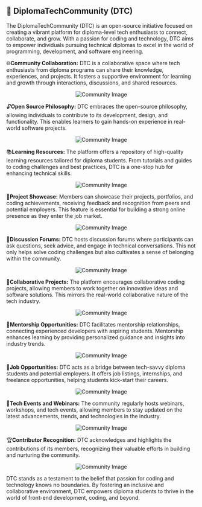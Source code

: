 ## 🌟 **DiplomaTechCommunity (DTC)**

The DiplomaTechCommunity (DTC) is an open-source initiative focused on creating a vibrant platform for diploma-level tech enthusiasts to connect, collaborate, and grow. With a passion for coding and technology, DTC aims to empower individuals pursuing technical diplomas to excel in the world of programming, development, and software engineering.

🌐**Community Collaboration:** DTC is a collaborative space where tech enthusiasts from diploma programs can share their knowledge, experiences, and projects. It fosters a supportive environment for learning and growth through interactions, discussions, and shared resources.

<p align="center">
  <img src="https://i.imgur.com/QJ4JYnam.jpg" alt="Community Image" />
</p>


🔓**Open Source Philosophy:** DTC embraces the open-source philosophy, allowing individuals to contribute to its development, design, and functionality. This enables learners to gain hands-on experience in real-world software projects.

<p align="center">
  <img src="https://i.imgur.com/oRrASm0m.png" alt="Community Image" />
</p>

📚**Learning Resources:** The platform offers a repository of high-quality learning resources tailored for diploma students. From tutorials and guides to coding challenges and best practices, DTC is a one-stop hub for enhancing technical skills.

<p align="center">
  <img src="https://i.imgur.com/qJdj9lqm.jpg" alt="Community Image" />
</p>

🚀**Project Showcase:** Members can showcase their projects, portfolios, and coding achievements, receiving feedback and recognition from peers and potential employers. This feature is essential for building a strong online presence as they enter the job market.

<p align="center">
  <img src="https://i.imgur.com/VlS4tBVm.png" alt="Community Image" />
</p>

💬**Discussion Forums:** DTC hosts discussion forums where participants can ask questions, seek advice, and engage in technical conversations. This not only helps solve coding challenges but also cultivates a sense of belonging within the community.

<p align="center">
  <img src="https://i.imgur.com/3t65Azom.png" alt="Community Image" />
</p>

🤝**Collaborative Projects:** The platform encourages collaborative coding projects, allowing members to work together on innovative ideas and software solutions. This mirrors the real-world collaborative nature of the tech industry.

<p align="center">
  <img src="https://i.imgur.com/6bd0tGum.png" alt="Community Image" />
</p>

👥**Mentorship Opportunities:** DTC facilitates mentorship relationships, connecting experienced developers with aspiring students. Mentorship enhances learning by providing personalized guidance and insights into industry trends.

<p align="center">
  <img src="https://i.imgur.com/5AtmbiKm.png" alt="Community Image" />
</p>

💼**Job Opportunities:** DTC acts as a bridge between tech-savvy diploma students and potential employers. It offers job listings, internships, and freelance opportunities, helping students kick-start their careers.

<p align="center">
  <img src="https://i.imgur.com/vVUfkIfm.jpg" alt="Community Image" />
</p>

🎉**Tech Events and Webinars:** The community regularly hosts webinars, workshops, and tech events, allowing members to stay updated on the latest advancements, trends, and technologies in the industry.

<p align="center">
  <img src="https://i.imgur.com/HiW0Flnm.png" alt="Community Image" />
</p>

🏆**Contributor Recognition:** DTC acknowledges and highlights the contributions of its members, recognizing their valuable efforts in building and nurturing the community.

<p align="center">
  <img src="https://i.imgur.com/M85PmP9m.png" alt="Community Image" />
</p>

DTC stands as a testament to the belief that passion for coding and technology knows no boundaries. By fostering an inclusive and collaborative environment, DTC empowers diploma students to thrive in the world of front-end development, coding, and beyond.

